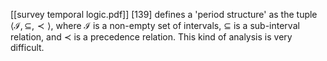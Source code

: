 [[survey temporal logic.pdf]]
[139] defines a 'period structure' as the tuple $\langle \mathcal I, \subseteq , \prec \rangle$, where $\mathcal I$ is a non-empty set of intervals, $\subseteq$ is a sub-interval relation, and $\prec$ is a precedence relation.
This kind of analysis is very difficult.